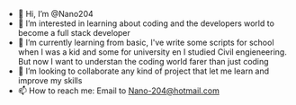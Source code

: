 - 👋 Hi, I’m @Nano204
- 👀 I’m interested in learning about coding and the developers world to become a full stack developer
- 🌱 I’m currently learning from basic, I've write some scripts for school when I was a kid and some for university en I studied Civil engieneering. But now I want to understan the coding world farer than just coding
- 💞️ I’m looking to collaborate any kind of project that let me learn and improve my skills
- 📫 How to reach me:
      Email to Nano-204@hotmail.com

<!---
Nano204/Nano204 is a ✨ special ✨ repository because its `README.md` (this file) appears on your GitHub profile.
You can click the Preview link to take a look at your changes.
--->
